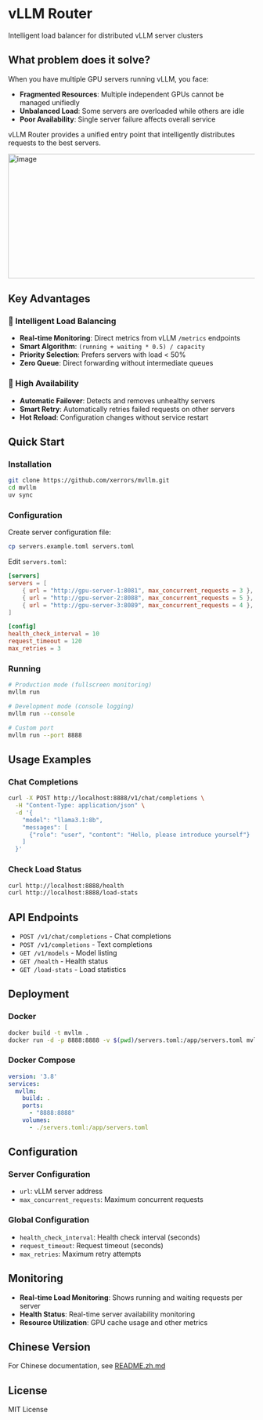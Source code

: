 # vLLM Router

Intelligent load balancer for distributed vLLM server clusters

## What problem does it solve?

When you have multiple GPU servers running vLLM, you face:

- **Fragmented Resources**: Multiple independent GPUs cannot be managed unifiedly
- **Unbalanced Load**: Some servers are overloaded while others are idle
- **Poor Availability**: Single server failure affects overall service

vLLM Router provides a unified entry point that intelligently distributes requests to the best servers.

<img width="1406" height="254" alt="image" src="https://github.com/user-attachments/assets/b4b476e8-3f03-4ed4-9cdb-2818c7ca0ec1" />


## Key Advantages

### 🎯 Intelligent Load Balancing
- **Real-time Monitoring**: Direct metrics from vLLM `/metrics` endpoints
- **Smart Algorithm**: `(running + waiting * 0.5) / capacity`
- **Priority Selection**: Prefers servers with load < 50%
- **Zero Queue**: Direct forwarding without intermediate queues

### 🔄 High Availability
- **Automatic Failover**: Detects and removes unhealthy servers
- **Smart Retry**: Automatically retries failed requests on other servers
- **Hot Reload**: Configuration changes without service restart

## Quick Start

### Installation

```bash
git clone https://github.com/xerrors/mvllm.git
cd mvllm
uv sync
```

### Configuration

Create server configuration file:

```bash
cp servers.example.toml servers.toml
```

Edit `servers.toml`:

```toml
[servers]
servers = [
    { url = "http://gpu-server-1:8081", max_concurrent_requests = 3 },
    { url = "http://gpu-server-2:8088", max_concurrent_requests = 5 },
    { url = "http://gpu-server-3:8089", max_concurrent_requests = 4 },
]

[config]
health_check_interval = 10
request_timeout = 120
max_retries = 3
```

### Running

```bash
# Production mode (fullscreen monitoring)
mvllm run

# Development mode (console logging)
mvllm run --console

# Custom port
mvllm run --port 8888
```

## Usage Examples

### Chat Completions

```bash
curl -X POST http://localhost:8888/v1/chat/completions \
  -H "Content-Type: application/json" \
  -d '{
    "model": "llama3.1:8b",
    "messages": [
      {"role": "user", "content": "Hello, please introduce yourself"}
    ]
  }'
```

### Check Load Status

```bash
curl http://localhost:8888/health
curl http://localhost:8888/load-stats
```

## API Endpoints

- `POST /v1/chat/completions` - Chat completions
- `POST /v1/completions` - Text completions
- `GET /v1/models` - Model listing
- `GET /health` - Health status
- `GET /load-stats` - Load statistics

## Deployment

### Docker

```bash
docker build -t mvllm .
docker run -d -p 8888:8888 -v $(pwd)/servers.toml:/app/servers.toml mvllm
```

### Docker Compose

```yaml
version: '3.8'
services:
  mvllm:
    build: .
    ports:
      - "8888:8888"
    volumes:
      - ./servers.toml:/app/servers.toml
```

## Configuration

### Server Configuration
- `url`: vLLM server address
- `max_concurrent_requests`: Maximum concurrent requests

### Global Configuration
- `health_check_interval`: Health check interval (seconds)
- `request_timeout`: Request timeout (seconds)
- `max_retries`: Maximum retry attempts

## Monitoring

- **Real-time Load Monitoring**: Shows running and waiting requests per server
- **Health Status**: Real-time server availability monitoring
- **Resource Utilization**: GPU cache usage and other metrics

## Chinese Version

For Chinese documentation, see [README.zh.md](README.zh.md)

## License

MIT License
